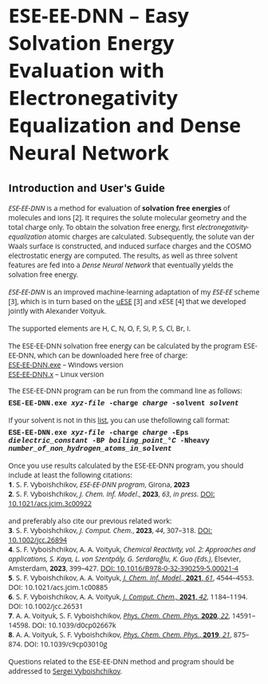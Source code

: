 <html>

<h1>
<span style='font-size:30pt;font-family:"Open Sans"'>ESE-EE-DNN &ndash; Easy
Solvation Energy Evaluation with Electronegativity Equalization and Dense Neural Network</span></h1>

<h2><span
style='font-family:"Open Sans"'>Introduction and User's Guide</span></h2>

<p style='margin-top:12pt'><span style='font-family:"Open Sans"'>
<i>ESE-EE-DNN</i> is a method for evaluation of <b>solvation free energies</b> of molecules 
and ions [2]. It requires the solute molecular geometry and the total charge only.
To obtain the solvation free energy, first <i>electronegativity-equalization</i>
atomic charges are calculated. Subsequently, the solute van der Waals surface is constructed,
and induced surface charges and the COSMO electrostatic energy are computed.
The results, as well as three solvent features are fed into a <i>Dense Neural Network</i>
that eventually yields the solvation free energy.</span></p>

<p style='margin-top:12pt'><span style='font-family:"Open Sans"'>
<i>ESE-EE-DNN</i> is an improved machine-learning adaptation of my <i>ESE-EE</i> scheme [3],
which is in turn based on the <a href="https://github.com/vyboishchikov/ESE">uESE</a> [3] and xESE [4]
that we developed jointly with Alexander Voityuk.</span></p>

<p style='margin-top:12pt'><span style='font-family:"Open Sans"'>
The supported elements are H, C, N, O, F, Si, P, S, Cl, Br, I.</p>

<p style='margin-top:12pt;margin-bottom:0cm'><span style='font-family:"Open Sans"'>
The ESE-EE-DNN solvation free energy can be calculated by the program ESE-EE-DNN,
which can be downloaded here free of charge:</span></p>

<p style='margin:0cm;margin-bottom:0pt'><span style='font-family:"Open Sans"'>
<a href="https://github.com/vyboishchikov/ESE-EE-DNN/blob/main/ESE-EE-DNN.exe">ESE-EE-DNN.exe</a> &ndash; Windows version</span></p>

<p style='margin:0cm;margin-bottom:0pt'><span style='font-family:"Open Sans"'>
<a href="https://github.com/vyboishchikov/ESE-EE-DNN/blob/main/ESE-EE-DNN.x">ESE-EE-DNN.x</a> &ndash; Linux version</span></p>

</p>

<p style='margin:0cm;margin-bottom:0pt'><span style='font-family:"Open Sans"'>
The ESE-EE-DNN program can be run from the command line as follows:</span></p>

<p style='margin-top:6pt;margin-right:0cm;margin-bottom:0cm;margin-left:0cm'>
<span style='font-family:Courier'><b>ESE-EE-DNN.exe <i>xyz-file</i> -charge <i>charge</i> -solvent <i>solvent</i></b></span></p>

<p style='margin-top:12pt;margin-bottom:0pt'><span style='font-family:"Open Sans"'>
If your solvent is not in this <a href="https://github.com/vyboishchikov/ESE-EE-DNN/blob/main/solvent-list.html">list</a>, you can use thefollowing call
format:</span></p>

<p style='margin-top:6pt;margin-bottom:12pt'><span style='font-family:Courier'><b>ESE-EE-DNN.exe <i>xyz-file</i> -charge <i>
charge</i> -Eps <i>dielectric_constant</i> -BP <i>boiling_point_&deg;C</i> -Nheavy <i> number_of_non_hydrogen_atoms_in_solvent</i></b>
</span></p>

<p style='margin:0cm'><span style='font-family:"Open Sans"'>
Once you use results calculated by the ESE-EE-DNN program, you should include at least the
following citations: </span></p>

<p style='margin:0cm'><span style='font-family:"Open Sans"'>
<b>1</b>. S. F. Vyboishchikov, <i>ESE-EE-DNN program</i>, Girona, <b>2023</b></span></p>

<p style='margin:0cm;margin-bottom:12pt'><span style='font-family:"Open Sans"'>
<b>2</b>. S. F. Vyboishchikov, <i>J. Chem. Inf. Model</i>.,
<b>2023</b>, <i>63</i>, <i>in press</i>.
<a href="https://doi.org/10.1021/acs.jcim.3c00922">DOI: 10.1021/acs.jcim.3c00922</a></span></p>

<p style='margin-bottom:0pt'><span style='font-family:"Open Sans"'>
and preferably also cite our previous related work:</span></p>

<p style='margin:0cm;margin-bottom:0pt'><span style='font-family:"Open Sans"'>
<b>3</b>. S. F. Vyboishchikov, <i>J. Comput. Chem.</i>, <b>2023</b>, <i>44</i>, 307&ndash;318. 
<a href="https://doi.org/10.1002/jcc.26894">DOI: 10.1002/jcc.26894</a></span></p>

<p style='margin:0cm;margin-bottom:0pt'><span style='font-family: "Open Sans"'>
<b>4</b>. S. F. Vyboishchikov, A. A. Voityuk, <i> Chemical Reactivity, vol. 2:
Approaches and applications, S. Kaya, L. von Szentp&aacute;ly, G. Serdaro&gbreve;lu, K. Guo (Eds.)</i>,
Elsevier, Amsterdam, <b>2023</b>, 399&ndash;427. <a href="https://doi.org/10.1016/B978-0-32-390259-5.00021-4">
DOI: 10.1016/B978-0-32-390259-5.00021-4</a></span></p>

<p style='margin:0cm;margin-bottom:0pt'><span style='font-family:"Open Sans"'>
<b>5</b>. S. F. Vyboishchikov, A. A. Voityuk, <a href="https://pubs.acs.org/doi/10.1021/acs.jcim.1c00885?ref">
<i>J. Chem. Inf. Model., </i><b>2021</b>, <i>61</i></a>, 4544&ndash;4553. DOI: 10.1021/acs.jcim.1c00885 </span></p>

<p style='margin:0cm;margin-bottom:0pt'><span style='font-family:"Open Sans"'>
<b>6</b>. S. F. Vyboishchikov, A. A. Voityuk, <a href="https://onlinelibrary.wiley.com/doi/abs/10.1002/jcc.26531">
<i>J. Comput. Chem., </i><b>2021</b>, <i>42</i></a>, 1184&ndash;1194. DOI: 10.1002/jcc.26531</span></p>

<p style='margin:0cm;margin-bottom:0pt'><span style='font-family: "Open Sans"'>
<b>7</b>. A. A. Voityuk, S. F. Vyboishchikov, <a href="https://pubs.rsc.org/en/content/articlelanding/2020/cp/d0cp02667k">
<i>Phys. Chem. Chem. Phys.</i> <b>2020</b>, <i>22</i></a>, 14591&ndash;14598. DOI: 10.1039/d0cp02667k</span></p>

<p style='margin:0cm;margin-bottom:0pt'><span style='font-family: "Open Sans"'>
<b>8</b>. A. A. Voityuk, S. F. Vyboishchikov, <a href="https://pubs.rsc.org/en/content/articlelanding/2019/cp/c9cp03010g">
<i>Phys. Chem. Chem. Phys.</i>, <b>2019</b>, <i>21</i></a>, 875&ndash;874. DOI: 10.1039/c9cp03010g</span></p>

<p style='margin:0cm;margin-top:12pt'><span style='font-family: "Open Sans"'>
Questions related to the ESE-EE-DNN method and program should be addressed to
<a href="mailto:vyboishchikov@googlemail.com">Sergei Vyboishchikov</a>.</p>

</html>

